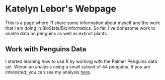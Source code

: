 # Katelyn Lebor's Webpage

This is a page where I'l share some information about myself and the work that I am doing in BioStats/BioInformatics. So far, I've donesome work to analze data on penguins as well as extinct plants.

## Work with Penguins Data

I started learning how to use R by working with the Palmer Penguins data set. Weran an analysis using a small subset of 44 penguins. If you are interested, you can see my analysis [here](https://klebor16.github.com/klebor16/BioStatisticsAnalysis/PalmerPenguins_Initial.html). 
